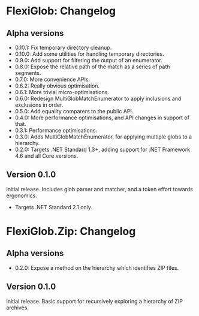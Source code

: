 # FlexiGlob: Changelog

## Alpha versions

* 0.10.1: Fix temporary directory cleanup.
* 0.10.0: Add some utilities for handling temporary directories.
* 0.9.0: Add support for filtering the output of an enumerator.
* 0.8.0: Expose the relative path of the match as a series of path segments.
* 0.7.0: More convenience APIs.
* 0.6.2: Really obvious optimisation.
* 0.6.1: More trivial micro-optimisations.
* 0.6.0: Redesign MultiGlobMatchEnumerator to apply inclusions and exclusions in order.
* 0.5.0: Add equality comparers to the public API.
* 0.4.0: More performance optimisations, and API changes in support of that.
* 0.3.1: Performance optimisations.
* 0.3.0: Adds MultiGlobMatchEnumerator, for applying multiple globs to a hierarchy.
* 0.2.0: Targets .NET Standard 1.3+, adding support for .NET Framework 4.6 and all Core versions.

## Version 0.1.0

Initial release. Includes glob parser and matcher, and a token effort towards ergonomics.

* Targets .NET Standard 2.1 only.

# FlexiGlob.Zip: Changelog

## Alpha versions

* 0.2.0: Expose a method on the hierarchy which identifies ZIP files.

## Version 0.1.0

Initial release. Basic support for recursively exploring a hierarchy of ZIP archives.
